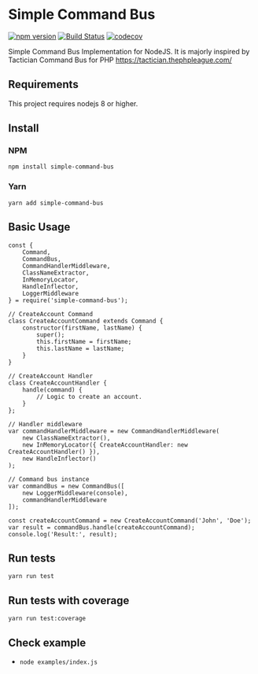 # Simple Command Bus
[![npm version](https://badge.fury.io/js/simple-command-bus.svg)](https://badge.fury.io/js/simple-command-bus)
[![Build Status](https://travis-ci.org/erickjth/simple-command-bus.png?branch=master)](https://travis-ci.org/erickjth/simple-command-bus)
[![codecov](https://codecov.io/gh/erickjth/simple-command-bus/branch/master/graph/badge.svg)](https://codecov.io/gh/erickjth/simple-command-bus)


Simple Command Bus Implementation for NodeJS.
It is majorly inspired by Tactician Command Bus for PHP https://tactician.thephpleague.com/

## Requirements
This project requires nodejs 8 or higher.

## Install
### NPM
`npm install simple-command-bus`
### Yarn
`yarn add simple-command-bus`

## Basic Usage
```
const {
	Command,
	CommandBus,
	CommandHandlerMiddleware,
	ClassNameExtractor,
	InMemoryLocator,
	HandleInflector,
	LoggerMiddleware 
} = require('simple-command-bus');

// CreateAccount Command
class CreateAccountCommand extends Command {
	constructor(firstName, lastName) {
		super();
		this.firstName = firstName;
		this.lastName = lastName;
	}
}

// CreateAccount Handler
class CreateAccountHandler {
	handle(command) {
		// Logic to create an account.
	}
};

// Handler middleware
var commandHandlerMiddleware = new CommandHandlerMiddleware(
	new ClassNameExtractor(),
	new InMemoryLocator({ CreateAccountHandler: new CreateAccountHandler() }),
	new HandleInflector()
);

// Command bus instance
var commandBus = new CommandBus([
	new LoggerMiddleware(console),
	commandHandlerMiddleware
]);

const createAccountCommand = new CreateAccountCommand('John', 'Doe');
var result = commandBus.handle(createAccountCommand);
console.log('Result:', result);
```

## Run tests
`yarn run test`

## Run tests with coverage
`yarn run test:coverage`

## Check example
- `node examples/index.js`
